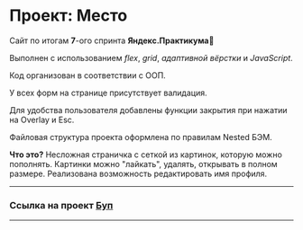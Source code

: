 # Проект: Место

Сайт по итогам **7**-ого спринта **Яндекс.Практикума**:purple_heart:

Выполнен с использованием *flex*, *grid*, *адаптивной вёрстки* и *JavaScript*.

Код организован в соответствии с ООП.

У всех форм на странице присутствует валидация.

Для удобства пользователя добавлены функции закрытия при нажатии на Overlay и Esc.

Файловая структура проекта оформлена по правилам Nested БЭМ.

**Что это?** Несложная страничка с сеткой из картинок, которую можно пополнять. Картинки можно "лайкать", удалять, открывать в полном размере. Реализована возможность редактировать имя профиля.
___
### **Ссылка на проект** [Буп](https://weilingeria.github.io/mesto/index.html)
___
